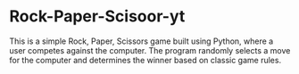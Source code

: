 # Rock-Paper-Scisoor-yt
This is a simple Rock, Paper, Scissors game built using Python, where a user competes against the computer. The program randomly selects a move for the computer and determines the winner based on classic game rules.
